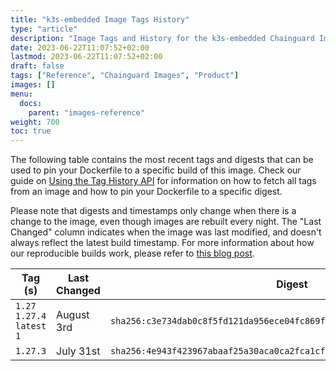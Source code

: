 ```yaml
---
title: "k3s-embedded Image Tags History"
type: "article"
description: "Image Tags and History for the k3s-embedded Chainguard Image"
date: 2023-06-22T11:07:52+02:00
lastmod: 2023-06-22T11:07:52+02:00
draft: false
tags: ["Reference", "Chainguard Images", "Product"]
images: []
menu:
  docs:
    parent: "images-reference"
weight: 700
toc: true
---
```


The following table contains the most recent tags and digests that can be used to pin your Dockerfile to a specific build of this image. Check our guide on [Using the Tag History API](/chainguard/chainguard-images/using-the-tag-history-api/) for information on how to fetch all tags from an image and how to pin your Dockerfile to a specific digest.

Please note that digests and timestamps only change when there is a change to the image, even though images are rebuilt every night. The "Last Changed" column indicates when the image was last modified, and doesn't always reflect the latest build timestamp. For more information about how our reproducible builds work, please refer to [this blog post](https://www.chainguard.dev/unchained/reproducing-chainguards-reproducible-image-builds).

| Tag (s)                       | Last Changed | Digest                                                                    |
|-------------------------------|--------------|---------------------------------------------------------------------------|
|  `1.27` `1.27.4` `latest` `1` | August 3rd   | `sha256:c3e734dab0c8f5fd121da956ece04fc869f42ae3e534942968f62bd771605785` |
|  `1.27.3`                     | July 31st    | `sha256:4e943f423967abaaf25a30aca0ca2fca1cf19c2e89805d51f03ebd78728b1470` |
